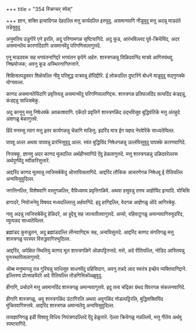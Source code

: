 +++
title = "354 स्क्रिप्चर् स्पेस्"

+++
ज्ञान, शक्ति इत्यादिगळ देहदल्लि मत्तु कार्यदल्लि इरुवुदु. असमानवागि नीडुवुदु मत्तु अदन्नु माडदंतॆ तडॆयुवुदु

अनुमतिय उडुगॊरॆ एने इरलि, अदु परिणामगळ सृष्टियागिदॆ. अदु कूड, आरंभविल्लद पूर्व-क्रियॆयिंद, अदर असमानतॆय कारणदिंदागि असमानवॆंदु परिगणिसलागुत्तदॆ.

एनू माडदवरू सह भगवंतनागिद्दरॆ भगवंतन कृपॆगॆ अर्हरु. शास्त्रगळन्नु तिळिदवनिंद मात्रवे आगिरुवंथद्दु निष्प्रयोजक; अवनु कूड अस्थिरनागिरुत्तानॆ.

शिक्षिसल्पडुववर शिक्षॆयल्लि नीवु परिशुद्ध पात्रवन्नु हॊंदिद्दीरि. ई लोकदल्लि दुष्टरिगॆ बोधनॆ माडुवुदु सद्गुणक्कॆ योग्यवल्ल.

काणद असमानतॆयिंदागि प्रवृत्तियन्नु असमानवॆंदु परिगणिसलागिद्दरू. शास्त्रगळ प्रतिफलदिंद सत्यदिंद कंडद्दन्नु, कंडद्दन्नु साधिसबेकु.

अदू कानूनु मत्तु निषेधक्कॆ अवकाशवागि. एकॆंदरॆ प्रवृत्तिगॆ शास्त्रगळिंद उद्भविसुव बुद्धिवंतिकॆ मत्तु अंतहुदे अंशगळु बेकागुत्तवॆ.

हिंदॆ मनस्सु त्याग मत्तु इतर कार्यगळन्नु चॆन्नागि माडित्तु. इदरिंद मात्र ईग यज्ञद नॆरवेरिकॆ साध्यतॆयिल्ल.

पापवू अल्ल अथवा पापवन्नु प्रारंभिसुवुदू अल्ल. स्वंत बुद्धियिंद निषेधगळन्नु उल्लंघिसुवुदु पापक्कॆ कारणवागिदॆ.

निजक्कू, ज्ञानवु अदर काणद मूलदल्लि अर्थहीनवागिदॆ ऎंदु हेळलागुत्तदॆ. मत्तु शास्त्रगळन्नु उळिदवरॆल्लरू अर्थपूर्णवॆंदु स्वीकरिसुत्तारॆ.

आद्दरिंद काणद मूलवन्नु त्यजिसबेकॆंदु ऒत्तायिसलागिदॆ. आद्दरिंद लौकिक आचरणॆगळ निषेधवू ई रीतियल्लि अन्वयिसुवुदिल्ल.

जगत्तिनल्लि, विशेषवागि वस्तुगळल्लि, वैविध्यमय प्रवृत्तिगळिवॆ. अथवा हसुवन्नु तरुव आज्ञॆयिंद इत्यादि. योचिसि

हागादरॆ, नियोजनॆयु विषयद मध्यदल्लिरलु अर्हवागिदॆ. इदु हागिद्दल्लि, वेदगळ आज्ञॆगळु ऒंदे आगिरबेकु.

नावु अदन्नु त्यजिसबेकॆंदु हेळिदरॆ, आ हुद्दॆयू सह जात्यतीतवागुत्तदॆ. अय्यो, वहिवाटुगळु अमान्यवागिरुवुदरिंद, व्युत्पन्नद साध्यतॆयिल्ल.

ब्रह्मांडद कुरुडुतन, अदु ब्रह्मांडदल्लि लीनवागिद्दरू सह, अन्वयिसुत्तदॆ. आद्दरिंद काणद संगतिगळु मत्तु शास्त्रगळु परस्पर विरुद्धवागिरुवुदिल्ल.

आद्दरिंद, अपेक्षित स्थितियु काणद मूल शास्त्रगळिगॆ ऒळपट्टिरुत्तदॆ. मत्तॆ, अदे रीतियल्लि, नोडिद आस्तियन्नु पुनःस्थापिसलागुत्तदॆ.

ऒब्ब मनुष्यनन्नु तन्न गुरियन्नु साधिसुव साधनवॆंदु ग्रहिसिदाग, अवनु तन्नदे आद स्वतंत्र इच्छॆय व्यक्तियागिद्दानॆ. इल्लिरुव प्रोत्साहवॆंदरॆ अदे रीतियल्लि तॊडगिसिकॊळ्ळुवुदु.

हीगागि, प्रचोदनॆ मत्तु अवमानदिंद शास्त्रगळु अमान्यवागुत्तवॆ. इदु तत्व चंद्रिका ग्रंथद विवरगळ संकलनवागिदॆ.

हीगागि शास्त्रगळु, अवु शास्त्रगळिंद उंटागिरलि अथवा अवुगळिंद नोडल्पट्टिरलि, बुद्धिशक्तियिंद मुंचितवागिरुत्तवॆ. आद्दरिंद शास्त्रगळ अमान्यतॆयु अन्वयिसुवुदिल्ल.

तत्वज्ञानिगळु इडी विश्ववु विधिय नियंत्रणदल्लिदॆ ऎंदु हेळुत्तारॆ. ऎल्ला क्रियॆगळु नन्नल्लिवॆ, मत्तु गीतॆय अर्थवु स्पष्टवागिदॆ.


